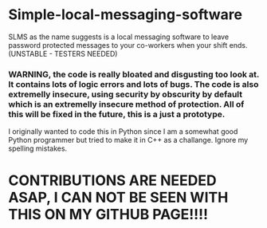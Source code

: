 # Simple-local-messaging-software
SLMS as the name suggests is a local messaging software to leave password protected messages to your co-workers when your shift ends. (UNSTABLE - TESTERS NEEDED)

### WARNING, the code is really bloated and disgusting too look at. It contains lots of logic errors and lots of bugs. The code is also extremelly insecure, using security by obscurity by default which is an extremelly insecure method of protection. All of this will be fixed in the future, this is a just a prototype.
I originally wanted to code this in Python since I am a somewhat good Python programmer but tried to make it in C++ as a challange. Ignore my spelling mistakes.

# CONTRIBUTIONS ARE NEEDED **ASAP**, I CAN NOT BE SEEN WITH THIS ON MY GITHUB PAGE!!!!
